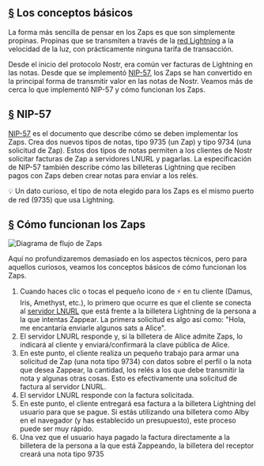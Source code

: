 ## [§](#los-conceptos-básicos) Los conceptos básicos

La forma más sencilla de pensar en los Zaps es que son simplemente propinas. Propinas que se transmiten a través de la [red Lightning](https://www.investopedia.com/terms/l/lightning-network.asp) a la velocidad de la luz, con prácticamente ninguna tarifa de transacción.

Desde el inicio del protocolo Nostr, era común ver facturas de Lightning en las notas. Desde que se implementó [NIP-57](https://github.com/nostr-protocol/nips/blob/master/57.md), los Zaps se han convertido en la principal forma de transmitir valor en las notas de Nostr. Veamos más de cerca lo que implementó NIP-57 y cómo funcionan los Zaps.

## [§](#nip-57) NIP-57

[NIP-57](https://github.com/nostr-protocol/nips/blob/master/57.md) es el documento que describe cómo se deben implementar los Zaps. Crea dos nuevos tipos de notas, tipo 9735 (un Zap) y tipo 9734 (una solicitud de Zap). Estos dos tipos de notas permiten a los clientes de Nostr solicitar facturas de Zap a servidores LNURL y pagarlas. La especificación de NIP-57 también describe cómo las billeteras Lightning que reciben pagos con Zaps deben crear notas para enviar a los relés.

💡 Un dato curioso, el tipo de nota elegido para los Zaps es el mismo puerto de red (9735) que usa Lightning.

## [§](#cómo-funcionan-los-zaps) Cómo funcionan los Zaps

![Diagrama de flujo de Zaps](/images/zap-flow.webp)

Aquí no profundizaremos demasiado en los aspectos técnicos, pero para aquellos curiosos, veamos los conceptos básicos de cómo funcionan los Zaps.

1. Cuando haces clic o tocas el pequeño icono de ⚡ en tu cliente (Damus, Iris, Amethyst, etc.), lo primero que ocurre es que el cliente se conecta al [servidor LNURL](https://thebitcoinmanual.com/articles/what-is-ln-url-and-how-does-it-work/) que está frente a la billetera Lightning de la persona a la que intentas Zappear. La primera solicitud es algo así como: "Hola, me encantaría enviarle algunos sats a Alice".
2. El servidor LNURL responde y, si la billetera de Alice admite Zaps, lo indicará al cliente y enviará/confirmará la clave pública de Alice.
3. En este punto, el cliente realiza un pequeño trabajo para armar una solicitud de Zap (una nota tipo 9734) con datos sobre el perfil o la nota que desea Zappear, la cantidad, los relés a los que debe transmitir la nota y algunas otras cosas. Esto es efectivamente una solicitud de factura al servidor LNURL.
4. El servidor LNURL responde con la factura solicitada.
5. En este punto, el cliente entregará esa factura a la billetera Lightning del usuario para que se pague. Si estás utilizando una billetera como Alby en el navegador (y has establecido un presupuesto), este proceso puede ser muy rápido.
6. Una vez que el usuario haya pagado la factura directamente a la billetera de la persona a la que está Zappeando, la billetera del receptor creará una nota tipo 9735
